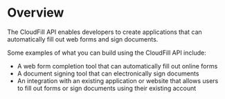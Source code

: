 # Overview

The CloudFill API enables developers to create applications that can
automatically fill out web forms and sign documents.

Some examples of what you can build using the CloudFill API include:

- A web form completion tool that can automatically fill out online forms
- A document signing tool that can electronically sign documents
- An integration with an existing application or website that allows users to
  fill out forms or sign documents using their existing account

